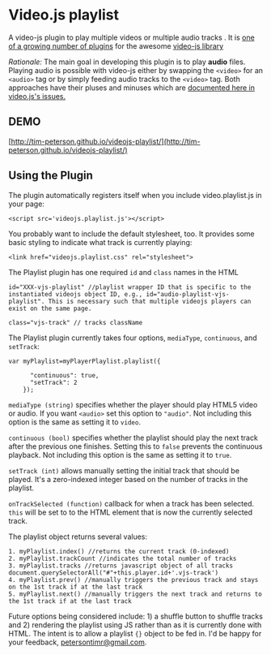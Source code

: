 Video.js playlist
===================
A video-js plugin to play multiple videos or multiple audio tracks . It is [one of a growing number of plugins](https://github.com/videojs/video.js/wiki/Plugins) for the awesome [video-js library](https://github.com/videojs/video.js)

*Rationale:* The main goal in developing this plugin is to play **audio** files. Playing audio is possible with video-js either by swapping the ```<video>``` for an ```<audio>``` tag or by simply feeding audio tracks to the ```<video>``` tag. Both approaches have their pluses and minuses which are [documented here in video.js's issues.](https://github.com/videojs/video.js/issues/537?source=cc)

DEMO
----------------
[http://tim-peterson.github.io/videojs-playlist/](http://tim-peterson.github.io/videojs-playlist/)


Using the Plugin
----------------
The plugin automatically registers itself when you include video.playlist.js in your page:

    <script src='videojs.playlist.js'></script>

You probably want to include the default stylesheet, too. It provides some basic styling to indicate what track is currently playing:

    <link href="videojs.playlist.css" rel="stylesheet">

The Playlist plugin has one required ```id``` and ```class``` names in the HTML

    id="XXX-vjs-playlist" //playlist wrapper ID that is specific to the instantiated videojs object ID, e.g., id="audio-playlist-vjs-playlist". This is necessary such that multiple videojs players can exist on the same page.

    class="vjs-track" // tracks className

The Playlist plugin currently takes four options, ```mediaType```, ```continuous```, and ```setTrack```:

```
var myPlaylist=myPlayerPlaylist.playlist({

      "continuous": true,
      "setTrack": 2
    });
```

```mediaType (string)```  specifies whether the player should play HTML5 video or audio. If you want ```<audio>``` set this option to ```"audio"```. Not including this option is the same as setting it to ```video```.

```continuous (bool)```  specifies whether the playlist should play the next track after the previous one finishes. Setting this to ```false``` prevents the continuous playback. Not including this option is the same as setting it to ```true```.

```setTrack (int)```  allows manually setting the initial track that should be played. It's a zero-indexed integer based on the number of tracks in the playlist.

```onTrackSelected (function)```  callback for when a track has been selected. ```this``` will be set to to the HTML element that is now the currently selected track.


The playlist object returns several values:

````
1. myPlaylist.index() //returns the current track (0-indexed)
2. myPlaylist.trackCount //indicates the total number of tracks
3. myPlaylist.tracks //returns javascript object of all tracks document.querySelectorAll("#"+this.player.id+'.vjs-track')
4. myPlaylist.prev() //manually triggers the previous track and stays on the 1st track if at the last track
5. myPlaylist.next() //manually triggers the next track and returns to the 1st track if at the last track
````

Future options being considered include: 1) a shuffle button to shuffle tracks and 2) rendering the playlist using JS rather than as it is currently done with HTML. The intent is to allow a playlist ```{}``` object to be fed in. I'd be happy for your feedback, petersontimr@gmail.com.
